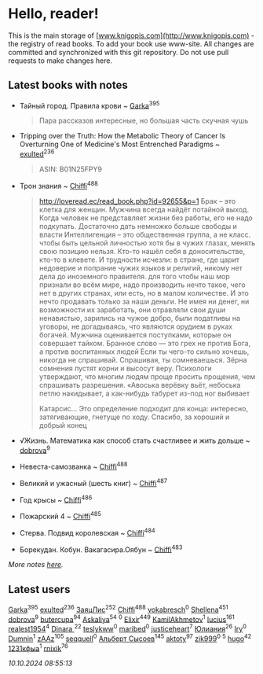 # Hello, reader!
This is the main storage of [www.knigopis.com](http://www.knigopis.com) - the registry of read books.
To add your book use www-site. All changes are committed and synchronized with this git repository.
Do not use pull requests to make changes here.


## Latest books with notes
* Тайный город. Правила крови ~ [Garka](users/115/115753719718250012620-google)<sup>395</sup>
    > Пара рассказов интересные, но большая часть скучная чушь

* Tripping over the Truth: How the Metabolic Theory of Cancer Is Overturning One of Medicine's Most Entrenched Paradigms ~ [exulted](users/100/100599204551896265722-google)<sup>236</sup>
    > ASIN: ‎B01N25FPY9

* Трон знания ~ [Chiffi](users/105/105831994080785626680-google)<sup>488</sup>
    > http://loveread.ec/read_book.php?id=92655&p=1
    > Брак – это клетка для женщин. Мужчина всегда найдёт потайной выход.
    > Когда человек не представляет жизни без работы, его не надо подкупать. Достаточно дать немножко больше свободы и власти
    > Интеллигенция – это общественная группа, а не класс.
    > чтобы быть цельной личностью хотя бы в чужих глазах, менять свою позицию нельзя.
    > Кто-то нашёл себя в доносительстве, кто-то в клевете. И трудности исчезли: в стране, где царит недоверие и попрание чужих языков и религий, никому нет дела до иноземного правителя.
    > для того чтобы наш мор признали во всём мире, надо производить нечто такое, чего нет в других странах, или есть, но в малом количестве. И это нечто продавать только за наши деньги.
    > Не имея ни денег, ни возможности их заработать, они отравляли свои души ненавистью, зарились на чужое добро, были податливы на уговоры, не догадываясь, что являются орудием в руках богачей.
    > Мужчина оценивается поступками, которые он совершает тайком.
    > Бранное слово — это грех не против Бога, а против воспитанных людей
    > Если ты чего-то сильно хочешь, никогда не спрашивай. Спрашивая, ты сомневаешься. Зёрна сомнения пустят корни и высосут веру.
    > Психологи утверждают, что многим людям проще просить прощения, чем спрашивать разрешения.
    > «Авоська верёвку вьёт, небоська петлю накидывает, а как-нибудь табурет из-под ног выбивает
    > 
    > Катарсис... Это определение подходит для конца:  интересно, затягивающие, гнетуще по ходу. Спасибо, за хороший и добрый конец

* √Жизнь. Математика как способ стать счастливее и жить дольше ~ [dobrova](users/606/6069210-vkontakte)<sup>9</sup>

* Невеста-самозванка ~ [Chiffi](users/105/105831994080785626680-google)<sup>488</sup>

* Великий и ужасный (шесть книг) ~ [Chiffi](users/105/105831994080785626680-google)<sup>487</sup>

* Год крысы ~ [Chiffi](users/105/105831994080785626680-google)<sup>486</sup>

* Пожарский 4 ~ [Chiffi](users/105/105831994080785626680-google)<sup>485</sup>

* Стерва. Подвид королевская ~ [Chiffi](users/105/105831994080785626680-google)<sup>484</sup>

* Борекудан. Кобун. Вакагасира.Оябун ~ [Chiffi](users/105/105831994080785626680-google)<sup>483</sup>


_More notes [here](latest_books_with_notes.md)._


## Latest users
[Garka](users/115/115753719718250012620-google)<sup>395</sup> 
[exulted](users/100/100599204551896265722-google)<sup>236</sup> 
[ЗаяцЛис](users/112/112388384595246311466-google)<sup>252</sup> 
[Chiffi](users/105/105831994080785626680-google)<sup>488</sup> 
[vokabresch](users/109/109100428262719456108-google)<sup>0</sup> 
[Shellena](users/134/13413591548892934957-mailru)<sup>451</sup> 
[dobrova](users/606/6069210-vkontakte)<sup>9</sup> 
[butercupa](users/193/193697993-vkontakte)<sup>94</sup> 
[Askaliya](users/326/326783541-vkontakte)<sup>54</sup> 
[](users/858/858967472-vkontakte)<sup>0</sup> 
[Elixir](users/115/115826717712507836033-google)<sup>449</sup> 
[KamilAkhmetov](users/116/116472858042498200155-google)<sup>1</sup> 
[lucius](users/113/113248293394986559131-google)<sup>161</sup> 
[realest1954](users/439/439398-vkontakte)<sup>4</sup> 
[Dinara ](users/107/107718177426132290975-google)<sup>22</sup> 
[teslykww](users/507/50777839-vkontakte)<sup>0</sup> 
[maribed](users/254/25457836-vkontakte)<sup>0</sup> 
[justiceheart](users/404/40488888-vkontakte)<sup>7</sup> 
[Юлиания](users/693/69389439-vkontakte)<sup>26</sup> 
[Iry](users/116/116182444618955408830-google)<sup>0</sup> 
[Dumnin](users/103/103541795835665788358-google)<sup>1</sup> 
[zAAz](users/202/202248233-vkontakte)<sup>105</sup> 
[seqquell](users/103/103098990387296691783-google)<sup>0</sup> 
[Альберт Сысоев](users/474/47446642-vkontakte)<sup>145</sup> 
[aktoty](users/275/275766107-vkontakte)<sup>97</sup> 
[zik999](users/105/105622323107798948661-google)<sup>0</sup> 
[](users/115/115095777313809768381-google)<sup>5</sup> 
[hugo](users/105/105063533945004840111-google)<sup>42</sup> 
[1231кфыа](users/692/692142137-vkontakte)<sup>1</sup> 
[rnixik](users/116/116191270391964650818-google)<sup>76</sup> 


_10.10.2024 08:55:13_
